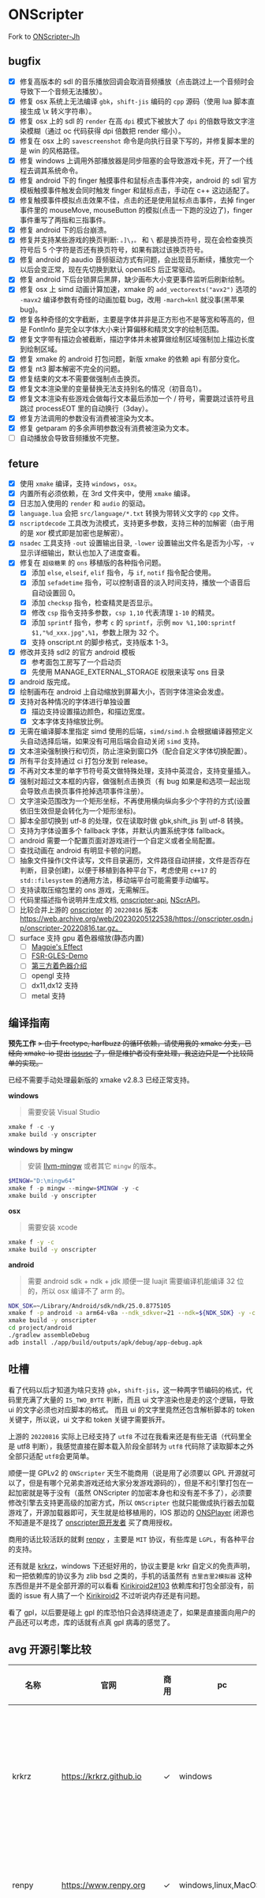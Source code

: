 ONScripter
=============

Fork to [ONScripter-Jh](https://github.com/jh10001/ONScripter-Jh)

## bugfix

- [x] 修复高版本的 sdl 的音乐播放回调会取消音频播放（点击跳过上一个音频时会导致下一个音频无法播放）。
- [x] 修复 osx 系统上无法编译 `gbk`，`shift-jis` 编码的 `cpp` 源码（使用 lua 脚本直接生成 \x 转义字符串）。
- [x] 修复 osx 上的 sdl 的 `render` 在高 `dpi` 模式下被放大了 `dpi` 的倍数导致文字渲染模糊（通过 oc 代码获得 dpi 倍数把 render 缩小）。
- [x] 修复在 osx 上的 `savescreenshot` 命令是向执行目录下写的，并修复脚本里的是 win 的风格路径。
- [x] 修复 windows 上调用外部播放器是同步阻塞的会导致游戏卡死，开了一个线程去调其系统命令。
- [x] 修复 android 下的 finger 触摸事件和鼠标点击事件冲突，android 的 sdl 官方模板触摸事件触发会同时触发 finger 和鼠标点击，手动在 c++ 这边适配了。
- [x] 修复触摸事件模拟点击效果不佳，点击的还是使用鼠标点击事件，去掉 finger 事件里的 mouseMove, mouseButton 的模拟(点击一下跑的没边了)，finger 事件重写了两指和三指事件。
- [x] 修复 android 下的后台崩溃。
- [x] 修复并支持某些游戏的换页判断: `。]\`，`。` 和 `\` 都是换页符号，现在会检查换页符号后 5 个字符是否还有换页符号，如果有跳过该换页符号。
- [x] 修复 android 的 aaudio 音频驱动方式有问题，会出现音乐断续，播放完一个以后会变正常，现在先切换到默认 openslES 后正常驱动。
- [x] 修复 android 下后台锁屏后黑屏，缺少画布大小变更事件监听后刷新绘制。
- [x] 修复 osx 上 simd 动画计算加速，xmake 的 `add_vectorexts("avx2")` 选项的 `-mavx2` 编译参数有奇怪的动画加载 bug，改用 `-march=knl` 就没事(黑苹果 bug)。
- [x] 修复各种奇怪的文字截断，主要是字体并非是正方形也不是等宽和等高的，但是 FontInfo 是完全以字体大小来计算偏移和精灵文字的绘制范围。
- [x] 修复文字带有描边会被截断，描边字体并未被算做绘制区域强制加上描边长度到绘制区域。
- [x] 修复 xmake 的 android 打包问题，新版 xmake 的依赖 api 有部分变化。
- [x] 修复 nt3 脚本解密不完全的问题。
- [x] 修复结束的文本不需要做强制点击换页。
- [x] 修复文本渲染里的变量替换无法支持别名的情况（初音岛1）。
- [x] 修复文本渲染有些游戏会做每行文本最后添加一个 / 符号，需要跳过该符号且跳过 processEOT 里的自动换行（3day）。
- [x] 修复方法调用的参数没有消费被渲染为文本。
- [x] 修复 getparam 的多余声明参数没有消费被渲染为文本。
- [ ] 自动播放会导致音频播放不完整。

## feture

- [x] 使用 `xmake` 编译，支持 `windows`，`osx`。
- [x] 内置所有必须依赖，在 3rd 文件夹中，使用 `xmake` 编译。
- [x] 日志加入使用的 `render` 和 `audio` 的驱动。
- [x] `language.lua` 会把 `src/language/*.txt` 转换为带转义文字的 `cpp` 文件。
- [x] `nscriptdecode` 工具改为流模式，支持更多参数，支持三种的加解密（由于用的是 xor 模式即是加密也是解密）。
- [x] `nsadec` 工具支持 `-out` 设置输出目录, `-lower` 设置输出文件名是否为小写，`-v` 显示详细输出，默认也加入了进度查看。
- [x] 修复在 `超级糖果` 的 `ons` 移植版的各种指令问题。
    - [x] 添加 `else`, `elseif`, `elif` 指令，与 `if`, `notif` 指令配合使用。
    - [x] 添加 `sefadetime` 指令，可以控制语音的淡入时间支持，播放一个语音后自动设置回 0。
    - [x] 添加 `checksp` 指令，检查精灵是否显示。
    - [x] 修改 `csp` 指令支持多参数，`csp 1,10` 代表清理 `1-10` 的精灵。
    - [x] 添加 `sprintf` 指令，参考 `c` 的 `sprintf`，示例 `mov %1,100:sprintf $1,"%d_xxx.jpg",%1`，参数上限为 32 个。
    - [x] 支持 onscript.nt 的脚步格式，支持版本 1-3。
- [x] 修改并支持 sdl2 的官方 android 模板
    - [x] 参考面包工房写了一个启动页
    - [x] 先使用 MANAGE_EXTERNAL_STORAGE 权限来读写 ons 目录
- [x] android 版完成。
- [x] 绘制画布在 android 上自动缩放到屏幕大小，否则字体渲染会发虚。
- [x] 支持对各种情况的字体进行单独设置
    - [x] 描边支持设置描边颜色，和描边宽度。
    - [x] 文本字体支持缩放比例。
- [x] 无需在编译脚本里指定 simd 使用的后端，`simd/simd.h` 会根据编译器预定义头自动选择后端，如果没有可用后端会自动关闭 `simd` 支持。
- [x] 文本渲染强制换行和切页，防止渲染到窗口外（配合自定义字体切换配置）。
- [x] 所有平台支持通过 ci 打包分发到 release。
- [x] 不再对文本里的单字节符号英文做特殊处理，支持中英混合，支持变量插入。
- [x] 强制对超过文本框的内容，做强制点击换页（有 bug 如果是和选项一起出现会导致点击换页事件抢掉选项事件注册）。
- [ ] 文字渲染范围改为一个矩形坐标，不再使用横向纵向多少个字符的方式(设置依旧生效但是会转化为一个矩形坐标)。
- [ ] 脚本全部切换到 utf-8 的处理，仅在读取时做 gbk,shift_jis 到 utf-8 转换。
- [ ] 支持为字体设置多个 fallback 字体，并默认内置系统字体 fallback。
- [ ] android 需要一个配置页面对游戏进行一个自定义或者全局配置。
- [ ] 查找动画在 android 有明显卡顿的问题。
- [ ] 抽象文件操作(文件读写，文件目录遍历，文件路径自动拼接，文件是否存在判断，目录创建)，以便于移植到各种平台下，考虑使用 `c++17` 的 `std::filesystem` 的通用方法，移动端平台可能需要手动编写。
- [ ] 支持读取压缩包里的 ons 游戏，无需解压。
- [ ] 代码里描述指令说明并生成文档, [onscripter-api](https://07th-mod.github.io/ponscripter-fork/api/), [NScrAPI](http://senzogawa.s90.xrea.com/reference/NScrAPI.html)。
- [ ] 比较合并上游的 [onscripter](http://onscripter.osdn.jp/onscripter.html.en#package-source) 的 `20220816` 版本 https://web.archive.org/web/20230205122538/https://onscripter.osdn.jp/onscripter-20220816.tar.gz。
- [ ] surface 支持 gpu 着色器缩放(静态内置)
    - [ ] [Magpie's Effect](https://github.com/Blinue/Magpie/tree/main/src/Effects)
    - [ ] [FSR-GLES-Demo](https://github.com/elecro/FSR-GLES-Demo)
    - [ ] [第三方着色器介绍](https://hooke007.github.io/mpv-lazy/%5B01%5D_%E7%AC%AC%E4%B8%89%E6%96%B9%E7%9D%80%E8%89%B2%E5%99%A8%E4%BB%8B%E7%BB%8D.html)
    - [ ] opengl 支持
    - [ ] dx11,dx12 支持
    - [ ] metal 支持
## 编译指南

**预先工作**
~~> 由于 freetype, harfbuzz 的循环依赖，请使用我的 xmake 分支，已经向 xmake-io 提出 [issuse](https://github.com/xmake-io/xmake/issues/3118) 了，但是维护者没有空处理，我这边只是一个比较简单的实现。~~

已经不需要手动处理最新版的 xmake v2.8.3 已经正常支持。

**windows**
> 需要安装 Visual Studio

``` powershell
xmake f -c -y
xmake build -y onscripter
```

**windows by mingw**

> 安装 [llvm-mingw](https://github.com/mstorsjo/llvm-mingw/releases) 或者其它 `mingw` 的版本。

``` powershell
$MINGW="D:\mingw64"
xmake f -p mingw --mingw=$MINGW -y -c
xmake build -y onscripter
```

**osx**

> 需要安装 xcode

``` bash
xmake f -y -c
xmake build -y onscripter
```

**android**

> 需要 android sdk + ndk + jdk
> 顺便一提 luajit 需要编译机能编译 32 位的，所以 osx 编译不了 arm 的。

``` bash
NDK_SDK=~/Library/Android/sdk/ndk/25.0.8775105
xmake f -p android -a arm64-v8a --ndk_sdkver=21 --ndk=${NDK_SDK} -y -c
xmake build -y onscripter
cd project/android
./gradlew assembleDebug
adb install ./app/build/outputs/apk/debug/app-debug.apk
```

## 吐槽

看了代码以后才知道为啥只支持 `gbk`，`shift-jis`，这一种两字节编码的格式，代码里充满了大量的 `IS_TWO_BYTE` 判断，而且 ui 文字渲染也是走的这个逻辑，导致 ui 的文字必须也对应脚本的格式。
而且 ui 的文字里竟然还包含解析脚本的 token 关键字，所以说，ui 文字和 token 关键字需要拆开。

上游的 `20220816` 实际上已经支持了 `utf8` 不过在我看来还是有些无语（代码里全是 utf8 判断），我感觉直接在脚本载入阶段全部转为 `utf8` 代码除了读取脚本之外全部只适配 `utf8`会更简单。

顺便一提 GPLv2 的 `ONScripter` 天生不能商用（说是用了必须要以 GPL 开源就可以了，但是有哪个兄弟卖游戏还给大家分发游戏源码的），但是不和引擎打包在一起加密就是等于没有（虽然 ONScripter 的加密本身也和没有差不多了），必须要修改引擎去支持更高级的加密方式，所以 `ONScripter` 也就只能做成执行器去加载游戏了，开源加载器即可，天生就是给移植用的，IOS 那边的 [ONSPlayer](https://apps.apple.com/cn/app/id1388250129) 闭源也不知道是不是找了 [onscripter原开发者](http://onscripter.osdn.jp) 买了商用授权。

商用的话比较活跃的就剩 [renpy](https://www.renpy.org/) ，主要是 `MIT` 协议，有些库是 `LGPL`，有各种平台的支持。

还有就是 [krkrz](https://github.com/krkrz/krkrz)，windows 下还挺好用的，协议主要是 krkr 自定义的免责声明，和一把依赖库的协议多为 zlib bsd 之类的，手机的话虽然有 `吉里吉里2模拟器` 这种东西但是并不是全部开源的可以看看 [Kirikiroid2#103](https://github.com/zeas2/Kirikiroid2/issues/103) 依赖库和打包全部没有，前面的 issue 有人搞了一个 [Kirikiroid2](https://github.com/ningshanwutuobang/Kirikiroid2) 不过听说内存还是有问题。

看了 gpl，以后要是碰上 gpl 的库恐怕只会选择绕道走了，如果是直接面向用户的产品还可以考虑，库的话就有点真 gpl 病毒的感觉了。

## avg 开源引擎比较

| 名称  | 官网 | 商用 | pc | mobile | 文档 | 个人的评价 |
|------|------|-----|----|--------|------|---------|
| krkrz | https://krkrz.github.io | ✓ | windows | ✕ | 没有统一的官网文档，大量的 kag 映射没用地方查 | 很强的一个引擎可惜没落了 |
| renpy | https://www.renpy.org | ✓ | windows,linux,MacOSx | Android,IOS | 有统一的渐进式的官方文档 | 未来之星 krkr 有力替代者 |
| ONScripter | https://onscripter.osdn.jp | ✕ | windows,linux,MacOSx | Android,IOS | 由于并没有特别的语法和插件，一个指令列表就足够了 | 超轻量级引擎(全静态 upx 后 2-3 mb)，免费游戏的选择 |

## 参考资料

- [shift_jis码表](https://uic.io/zh/charset/show/shift_jis/)
- [gb2312码表](https://uic.io/zh/charset/show/gb2312/)
- [gb18030码表](https://uic.io/zh/charset/show/gb18030/)

